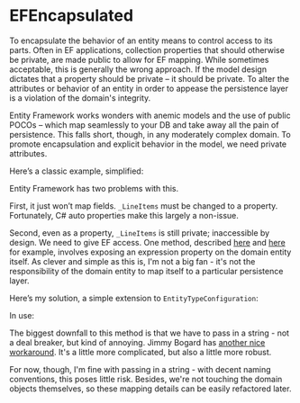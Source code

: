 # EFEncapsulated

To encapsulate the behavior of an entity means to control access to its parts. Often in EF applications, collection properties that should otherwise be private, are made public to allow for EF mapping. While sometimes acceptable, this is generally the wrong approach. If the model design dictates that a property should be private – it should be private. To alter the attributes or behavior of an entity in order to appease the persistence layer is a violation of the domain's integrity.

Entity Framework works wonders with anemic models and the use of public POCOs – which map seamlessly to your DB and take away all the pain of persistence. This falls short, though, in any moderately complex domain. To promote encapsulation and explicit behavior in the model, we need private attributes.

Here’s a classic example, simplified:

<script src="https://gist.github.com/markmillercc/dd1b2821ef651b088faa19bf150d502e.js"></script>
<script src="https://gist.github.com/nisrulz/11c0d63428b108f10c83.js"></script>

Entity Framework has two problems with this.

First, it just won’t map fields. <code>_LineItems</code> must be changed to a property. Fortunately, C# auto properties make this largely a non-issue.

Second, even as a property, <code>_LineItems</code> is still private; inaccessible by design. We need to give EF access. One method, described <a href="http://ardalis.com/exposing-private-collection-properties-to-entity-framework" target="_blank">here</a> and <a href="http://owencraig.com/mapping-but-not-exposing-icollections-in-entity-framework/" target="_blank">here</a> for example, involves exposing an expression property on the domain entity itself. As clever and simple as this is, I'm not a big fan - it's not the responsibility of the domain entity to map itself to a particular persistence layer. 

Here’s my solution, a simple extension to <code>EntityTypeConfiguration</code>:

<script src="https://gist.github.com/markmillercc/eae60c27ac2975919984e4ed90ae0dee.js"></script>

In use:

<script src="https://gist.github.com/markmillercc/8e8024661804d53645231047126efa6d.js"></script>

The biggest downfall to this method is that we have to pass in a string - not a deal breaker, but kind of annoying. Jimmy Bogard has <a href="https://lostechies.com/jimmybogard/2014/05/09/missing-ef-feature-workarounds-encapsulated-collections/" target="_blank">another nice workaround</a>. It's a little more complicated, but also a little more robust.

For now, though, I'm fine with passing in a string - with decent naming conventions, this poses little risk. Besides, we're not touching the domain objects themselves, so these mapping details can be easily refactored later.
